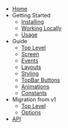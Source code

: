- [Home](/)
- Getting Started
  - [Installing](/docs/Installing)
  - [Working Locally](/docs/WorkingLocally)
  - [Usage](/docs/Usage)
- Guide
  - [Top Level](/docs/top-level-api)
  - [Screen](/docs/screen-api)
  - [Events](/docs/events)
  - [Layouts](/docs/layout-types)
  - [Styling](/docs/styling)
  - [TopBar Buttons](/docs/topBar-buttons) 
  - [Animations](/docs/animations)
  - [Constants](/docs/constants)
- Migration from v1
  - [Top Level](/docs/top-level-api-migration)
  - [Options](/docs/options-migration)
- [API](/api/README)